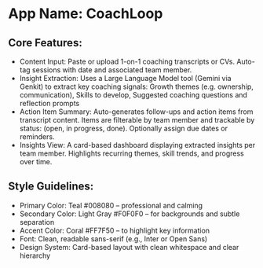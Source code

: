 # **App Name**: CoachLoop

## Core Features:

- Content Input: Paste or upload 1-on-1 coaching transcripts or CVs. Auto-tag sessions with date and associated team member.
- Insight Extraction: Uses a Large Language Model tool (Gemini via Genkit) to extract key coaching signals: Growth themes (e.g. ownership, communication), Skills to develop, Suggested coaching questions and reflection prompts
- Action Item Summary: Auto-generates follow-ups and action items from transcript content. Items are filterable by team member and trackable by status: (open, in progress, done). Optionally assign due dates or reminders.
- Insights View: A card-based dashboard displaying extracted insights per team member. Highlights recurring themes, skill trends, and progress over time.

## Style Guidelines:

- Primary Color: Teal #008080 – professional and calming
- Secondary Color: Light Gray #F0F0F0 – for backgrounds and subtle separation
- Accent Color: Coral #FF7F50 – to highlight key information
- Font: Clean, readable sans-serif (e.g., Inter or Open Sans)
- Design System: Card-based layout with clean whitespace and clear hierarchy